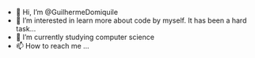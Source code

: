 - 👋 Hi, I’m @GuilhermeDomiquile
- 👀 I’m interested in learn more about code by myself. It has been a hard task...
- 🌱 I’m currently studying computer science
- 📫 How to reach me ...
<!---
GuilhermeDomiquile/GuilhermeDomiquile is a ✨ special ✨ repository because its `README.md` (this file) appears on your GitHub profile.
You can click the Preview link to take a look at your changes.
--->
